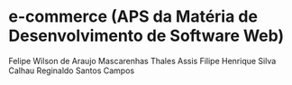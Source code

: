 # e-commerce (APS da Matéria de Desenvolvimento de Software Web)

Felipe Wilson de Araujo Mascarenhas
Thales Assis
Filipe Henrique Silva Calhau
Reginaldo Santos Campos
